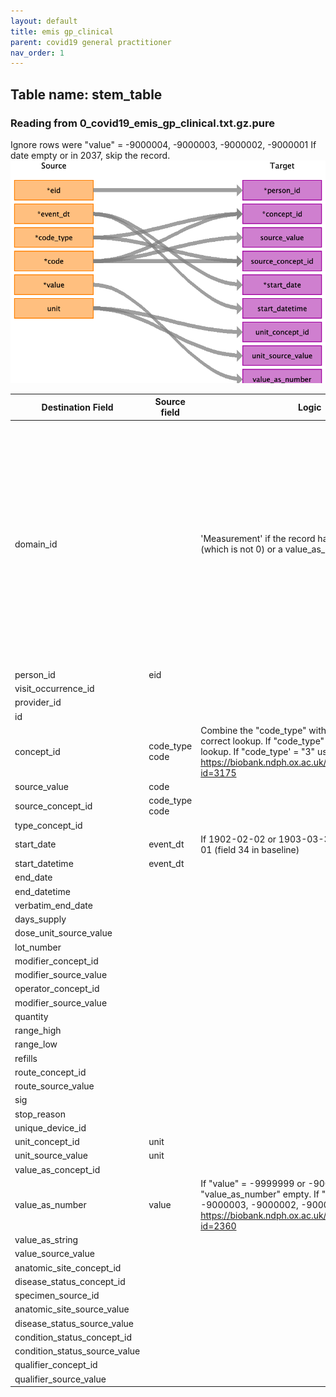 ```yaml
---
layout: default
title: emis gp_clinical
parent: covid19 general practitioner
nav_order: 1
---
```


## Table name: stem_table

### Reading from 0_covid19_emis_gp_clinical.txt.gz.pure

Ignore rows were "value" = -9000004, -9000003, -9000002, -9000001
If date empty or in 2037, skip the record.
![](md_files/image1.png)

| Destination Field | Source field | Logic | Comment field |
| --- | --- | --- | --- |
| domain_id |  |  'Measurement' if the record has a value_as_number (which is not 0) or a value_as_concept_id. | As values can only be stored in the measurement (and observation) table, we enforce the domain if a value is given from the source. In other cases, the domain_id of the target `concept_id` will be used to determine the target table as per OMOP conventions. |
| person_id | eid |  |  |
| visit_occurrence_id |  |  |  |
| provider_id |  |  |  |
| id |  |  | Not used. |
| concept_id | code_type<br>code | Combine the "code_type" with the "code" to use the correct lookup. If "code_type" = "2" use SNOMED lookup. If "code_type' = "3" use Local EMIS lookup. https://biobank.ndph.ox.ac.uk/showcase/coding.cgi?id=3175<br> |  |
| source_value | code |  |  |
| source_concept_id | code_type<br>code |  |  |
| type_concept_id |  |  | 32817: EHR |
| start_date | event_dt | If 1902-02-02 or 1903-03-3, set date to yob-07-01 (field 34 in baseline) |  |
| start_datetime | event_dt |  |  |
| end_date |  |  |  |
| end_datetime |  |  |  |
| verbatim_end_date |  |  |  |
| days_supply |  |  |  |
| dose_unit_source_value |  |  |  |
| lot_number |  |  |  |
| modifier_concept_id |  |  |  |
| modifier_source_value |  |  |  |
| operator_concept_id |  |  |  |
| modifier_source_value |  |  |  |
| quantity |  |  |  |
| range_high |  |  |  |
| range_low |  |  |  |
| refills |  |  |  |
| route_concept_id |  |  |  |
| route_source_value |  |  |  |
| sig |  |  |  |
| stop_reason |  |  |  |
| unique_device_id |  |  |  |
| unit_concept_id | unit |  |  |
| unit_source_value | unit |  |  |
| value_as_concept_id |  |  |  |
| value_as_number | value | If "value" = -9999999 or -9000099 leave "value_as_number" empty.  If "values" = -9000004, -9000003, -9000002, -9000001 ignore the row. https://biobank.ndph.ox.ac.uk/showcase/coding.cgi?id=2360 |  |
| value_as_string |  |  |  |
| value_source_value |  |  |  |
| anatomic_site_concept_id |  |  |  |
| disease_status_concept_id |  |  |  |
| specimen_source_id |  |  |  |
| anatomic_site_source_value |  |  |  |
| disease_status_source_value |  |  |  |
| condition_status_concept_id |  |  |  |
| condition_status_source_value |  |  |  |
| qualifier_concept_id |  |  |  |
| qualifier_source_value |  |  |  |
